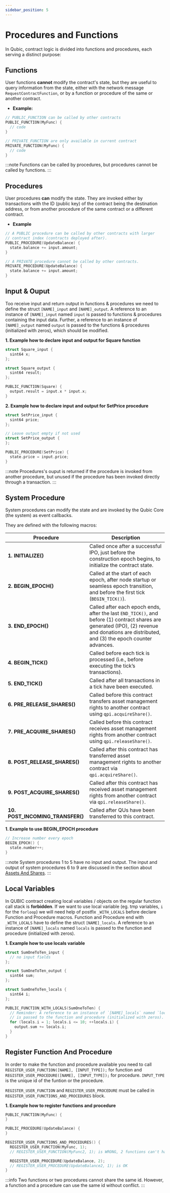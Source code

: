 ```yaml
---
sidebar_position: 5
---
```


# Procedures and Functions

In Qubic, contract logic is divided into functions and procedures, each serving a distinct purpose:

## Functions

User functions **cannot** modify the contract's state, but they are useful to query information from the state, either with the network message `RequestContractFunction`, or by a function or procedure of the same or another contract.

- **Example:**

```cpp
// PUBLIC_FUNCTION can be called by other contracts
PUBLIC_FUNCTION(MyFunc) {
  // code
}
```

```cpp
// PRIVATE_FUNCTION are only available in current contract
PRIVATE_FUNCTION(MyFunc) {
  // code
}
```

:::note
Functions can be called by procedures, but procedures cannot be called by functions.
:::

## Procedures

User procedures **can** modify the state. They are invoked either by transactions with the ID (public key) of the contract being the destination address, or from another procedure of the same contract or a different contract.

- **Example**

```cpp
// A PUBLIC procedure can be called by other contracts with larger
// contract index (contracts deployed after).
PUBLIC_PROCEDURE(UpdateBalance) {
  state.balance += input.amount;
}
```

```cpp
// A PRIVATE procedure cannot be called by other contracts.
PRIVATE_PROCEDURE(UpdateBalance) {
  state.balance += input.amount;
}
```

## Input & Ouput

Too receive input and return output in functions & procedures we need to define the struct `[NAME]_input` and `[NAME]_output`. A reference to an instance of `[NAME]_input` named `input` is passed to functions & procedures containing the input data. Further, a reference to an instance of `[NAME]_output` named `output` is passed to the functions & procedures (initialized with zeros), which should be modified.

**1. Example how to declare input and output for Square function**

```cpp
struct Square_input {
  sint64 x;
};

struct Square_output {
  sint64 result;
};

PUBLIC_FUNCTION(Square) {
  output.result = input.x * input.x;
}
```

**2. Example how to declare input and output for SetPrice procedure**

```cpp
struct SetPrice_input {
  sint64 price;
};

// Leave output empty if not used
struct SetPrice_output {
};

PUBLIC_PROCEDURE(SetPrice) {
  state.price = input.price;
}
```

:::note
Procedures's ouput is returned if the procedure is invoked from another procedure, but unused if the procedure has been invoked directly through a transaction.
:::

## System Procedure

System procedures can modify the state and are invoked by the Qubic Core (the system) as event callbacks.

They are defined with the following macros:

| Procedure                        | Description                                                                                                                                                                                   |
| -------------------------------- | --------------------------------------------------------------------------------------------------------------------------------------------------------------------------------------------- |
| **1. INITIALIZE()**              | Called once after a successful IPO, just before the construction epoch begins, to initialize the contract state.                                                                              |
| **2. BEGIN_EPOCH()**             | Called at the start of each epoch, after node startup or seamless epoch transition, and before the first tick (`BEGIN_TICK()`).                                                               |
| **3. END_EPOCH()**               | Called after each epoch ends, after the last `END_TICK()`, and before (1) contract shares are generated (IPO), (2) revenue and donations are distributed, and (3) the epoch counter advances. |
| **4. BEGIN_TICK()**              | Called before each tick is processed (i.e., before executing the tick’s transactions).                                                                                                        |
| **5. END_TICK()**                | Called after all transactions in a tick have been executed.                                                                                                                                   |
| **6. PRE_RELEASE_SHARES()**      | Called before this contract transfers asset management rights to another contract using `qpi.acquireShare()`.                                                                                 |
| **7. PRE_ACQUIRE_SHARES()**      | Called before this contract receives asset management rights from another contract using `qpi.releaseShare()`.                                                                                |
| **8. POST_RELEASE_SHARES()**     | Called after this contract has transferred asset management rights to another contract via `qpi.acquireShare()`.                                                                              |
| **9. POST_ACQUIRE_SHARES()**     | Called after this contract has received asset management rights from another contract via `qpi.releaseShare()`.                                                                               |
| **10. POST_INCOMING_TRANSFER()** | Called after QUs have been transferred to this contract.                                                                                                                                      |

**1. Example to use BEGIN_EPOCH procedure**

```cpp
// Increase number every epoch
BEGIN_EPOCH() {
  state.number++;
}
```

:::note
System procedures 1 to 5 have no input and output. The input and output of system procedures 6 to 9 are discussed in the section about [Assets And Shares](/smart-contract/assets-and-shares.md).
:::

## Local Variables

In QUBIC contract creating local variables / objects on the regular function call stack is **forbidden**. If we want to use local variable (eg. tmp variables, `i` for the `forloop`) we will need help of postfix `_WITH_LOCALS` before declare Function and Procedure macros. Function and Procedure end with `_WITH_LOCALS` have to define the struct `[NAME]_locals`. A reference to an instance of `[NAME]_locals` named `locals` is passed to the function and procedure (initialized with zeros).

**1. Example how to use locals variable**

```cpp
struct SumOneToTen_input {
  // no input fields
};

struct SumOneToTen_output {
  sint64 sum;
};

struct SumOneToTen_locals {
  sint64 i;
};

PUBLIC_FUNCTION_WITH_LOCALS(SumOneToTen) {
  // Reminder: A reference to an instance of `[NAME]_locals` named `locals`
  // is passed to the function and procedure (initialized with zeros).
  for (locals.i = 1; locals.i <= 10; ++locals.i) {
    output.sum += locals.i;
  }
}
```

## Register Function And Procedure

In order to make the function and procedure available you need to call `REGISTER_USER_FUNCTION([NAME], [INPUT_TYPE]);` for function and `REGISTER_USER_PROCEDURE([NAME], [INPUT_TYPE]);` for procedure. `INPUT_TYPE` is the unique id of the funtion or the procedure.

`REGISTER_USER_FUNCTION` and `REGISTER_USER_PROCEDURE` must be called in `REGISTER_USER_FUNCTIONS_AND_PROCEDURES` block.

**1. Example how to register functions and procedure**

```cpp
PUBLIC_FUNCTION(MyFunc) {
}

PUBLIC_PROCEDURE(UpdateBalance) {
}

REGISTER_USER_FUNCTIONS_AND_PROCEDURES() {
  REGISTER_USER_FUNCTION(MyFunc, 1);
  // REGISTER_USER_FUNCTION(MyFunc2, 1); is WRONG, 2 functions can't have same id

  REGISTER_USER_PROCEDURE(UpdateBalance, 2);
  // REGISTER_USER_PROCEDURE(UpdateBalance2, 1); is OK
}
```

:::info
Two functions or two procedures cannot share the same id. However, a function and a procedure can use the same id without conflict.
:::
